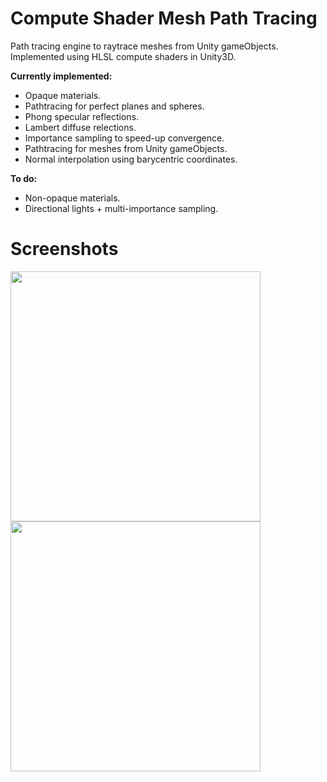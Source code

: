 # Compute Shader Mesh Path Tracing
Path tracing engine to raytrace meshes from Unity gameObjects. Implemented using HLSL compute shaders in Unity3D.

**Currently implemented:**
- Opaque materials.
- Pathtracing for perfect planes and spheres.
- Phong specular reflections.
- Lambert diffuse relections.
- Importance sampling to speed-up convergence.
- Pathtracing for meshes from Unity gameObjects.
- Normal interpolation using barycentric coordinates.

**To do:**
- Non-opaque materials.
- Directional lights + multi-importance sampling.

# Screenshots

<img src="https://raw.github.com/akoreman/Compute-Shader-Mesh-Ray-Tracing/main/images/SpecReflections.PNG" width="400">  

<img src="https://raw.github.com/akoreman/Compute-Shader-Mesh-Ray-Tracing/main/images/Geometry.PNG" width="400">  

